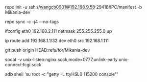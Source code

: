 repo init -u ssh://wangcb0901@192.168.9.58:29418/IPC/manifest -b Mikania-dev

repo sync -c -j4 --no-tags

ifconfig eth0 192.168.2.111 netmask 255.255.255.0 up

ip route add 192.168.1.1/32 dev eth0 src 192.168.1.111

git push origin HEAD:refs/for/Mikania-dev

socat -v unix-listen:nginx.sock,mode=0777,unlink-early unix-connect:fcgi.sock

adb shell 'su root -c "getty -L ttyHSL0 115200 console"'



